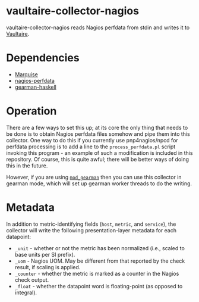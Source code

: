 vaultaire-collector-nagios
==========================

vaultaire-collector-nagios reads Nagios perfdata from stdin and writes it
to [Vaultaire](https://github.com/anchor/vaultaire).

Dependencies
============

 - [Marquise](https://github.com/anchor/marquise) 
 - [nagios-perfdata](https://github.com/anchor/nagios-perfdata)
 - [gearman-haskell](https://github.com/anchor/gearman-haskell)

Operation
=========

There are a few ways to set this up; at its core the only thing that
needs to be done is to obtain Nagios perfdata files somehow and pipe
them into this collector. One way to do this if you currently use
pnp4nagios/npcd for perfdata processing is to add a line to the
`process_perfdata.pl` script invoking this program - an example of such a
modification is included in this repository. Of course, this is quite
awful; there will be better ways of doing this in the future.

However, if you are using [`mod_gearman`](https://labs.consol.de/nagios/mod-gearman/)
then you can use this collector in gearman mode, which will set up
gearman worker threads to do the writing.

Metadata
========

In addition to metric-identifying fields (`host`, `metric`, and
`service`), the collector will write the following presentation-layer
metadata for each datapoint:

 - `_unit` - whether or not the metric has been normalized (i.e., scaled
   to base units per SI prefix).
 - `_uom` - Nagios UOM. May be different from that reported by the check
   result, if scaling is applied.
 - `_counter` - whether the metric is marked as a counter in the Nagios
   check output.
 - `_float` - whether the datapoint word is floating-point (as opposed
   to integral).
